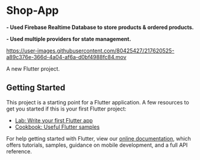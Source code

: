 # Shop-App

**- Used Firebase Realtime Database to store products & ordered products.**

**- Used multiple providers for state management.**



https://user-images.githubusercontent.com/80425427/217620525-a89c376e-366d-4a04-af6a-d0bf4988fc84.mov


A new Flutter project.

## Getting Started

This project is a starting point for a Flutter application.
A few resources to get you started if this is your first Flutter project:

- [Lab: Write your first Flutter app](https://flutter.dev/docs/get-started/codelab)
- [Cookbook: Useful Flutter samples](https://flutter.dev/docs/cookbook)

For help getting started with Flutter, view our
[online documentation](https://flutter.dev/docs), which offers tutorials,
samples, guidance on mobile development, and a full API reference.
